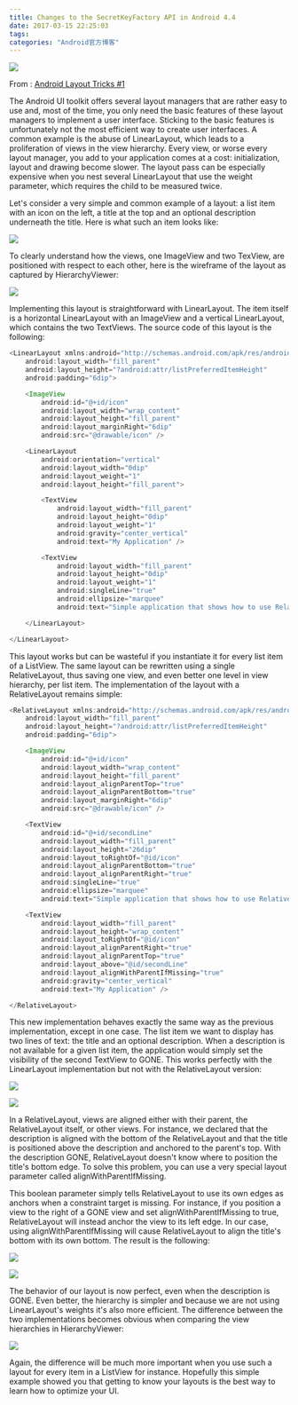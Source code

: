 ```yaml
---
title: Changes to the SecretKeyFactory API in Android 4.4
date: 2017-03-15 22:25:03
tags:
categories: "Android官方博客"
---
```


![](/images/categories/android/android-developer-blog/android_developer_blog.png)

From : [Android Layout Tricks #1](https://android-developers.googleblog.com/2009/02/android-layout-tricks-1.html)

The Android UI toolkit offers several layout managers that are rather easy to use and, most of the time, you only need the basic features of these layout managers to implement a user interface. Sticking to the basic features is unfortunately not the most efficient way to create user interfaces. A common example is the abuse of LinearLayout, which leads to a proliferation of views in the view hierarchy. Every view, or worse every layout manager, you add to your application comes at a cost: initialization, layout and drawing become slower. The layout pass can be especially expensive when you nest several LinearLayout that use the weight parameter, which requires the child to be measured twice.

Let's consider a very simple and common example of a layout: a list item with an icon on the left, a title at the top and an optional description underneath the title. Here is what such an item looks like:

<!--more-->

![](/images/categories/android/android-developer-blog/022/1.png)

To clearly understand how the views, one ImageView and two TexView, are positioned with respect to each other, here is the wireframe of the layout as captured by HierarchyViewer:

![](/images/categories/android/android-developer-blog/022/2.png)

Implementing this layout is straightforward with LinearLayout. The item itself is a horizontal LinearLayout with an ImageView and a vertical LinearLayout, which contains the two TextViews. The source code of this layout is the following:

```Java
<LinearLayout xmlns:android="http://schemas.android.com/apk/res/android"
    android:layout_width="fill_parent"
    android:layout_height="?android:attr/listPreferredItemHeight"
    android:padding="6dip">

    <ImageView
        android:id="@+id/icon"
        android:layout_width="wrap_content"
        android:layout_height="fill_parent"
        android:layout_marginRight="6dip"    
        android:src="@drawable/icon" />

    <LinearLayout
        android:orientation="vertical"
        android:layout_width="0dip"
        android:layout_weight="1"
        android:layout_height="fill_parent">

        <TextView
            android:layout_width="fill_parent"
            android:layout_height="0dip"
            android:layout_weight="1"    
            android:gravity="center_vertical"
            android:text="My Application" />

        <TextView  
            android:layout_width="fill_parent"
            android:layout_height="0dip"
            android:layout_weight="1"
            android:singleLine="true"
            android:ellipsize="marquee"
            android:text="Simple application that shows how to use RelativeLayout" />

    </LinearLayout>

</LinearLayout>
```

This layout works but can be wasteful if you instantiate it for every list item of a ListView. The same layout can be rewritten using a single RelativeLayout, thus saving one view, and even better one level in view hierarchy, per list item. The implementation of the layout with a RelativeLayout remains simple:

```java
<RelativeLayout xmlns:android="http://schemas.android.com/apk/res/android"
    android:layout_width="fill_parent"
    android:layout_height="?android:attr/listPreferredItemHeight"  
    android:padding="6dip">

    <ImageView
        android:id="@+id/icon"  
        android:layout_width="wrap_content"
        android:layout_height="fill_parent"    
        android:layout_alignParentTop="true"
        android:layout_alignParentBottom="true"
        android:layout_marginRight="6dip"
        android:src="@drawable/icon" />

    <TextView  
        android:id="@+id/secondLine"
        android:layout_width="fill_parent"
        android:layout_height="26dip"
        android:layout_toRightOf="@id/icon"
        android:layout_alignParentBottom="true"
        android:layout_alignParentRight="true"  
        android:singleLine="true"
        android:ellipsize="marquee"
        android:text="Simple application that shows how to use RelativeLayout" />

    <TextView
        android:layout_width="fill_parent"
        android:layout_height="wrap_content"    
        android:layout_toRightOf="@id/icon"
        android:layout_alignParentRight="true"
        android:layout_alignParentTop="true"
        android:layout_above="@id/secondLine"
        android:layout_alignWithParentIfMissing="true"
        android:gravity="center_vertical"
        android:text="My Application" />

</RelativeLayout>
```

This new implementation behaves exactly the same way as the previous implementation, except in one case. The list item we want to display has two lines of text: the title and an optional description. When a description is not available for a given list item, the application would simply set the visibility of the second TextView to GONE. This works perfectly with the LinearLayout implementation but not with the RelativeLayout version:

![](/images/categories/android/android-developer-blog/022/3.png)

![](/images/categories/android/android-developer-blog/022/4.png)

In a RelativeLayout, views are aligned either with their parent, the RelativeLayout itself, or other views. For instance, we declared that the description is aligned with the bottom of the RelativeLayout and that the title is positioned above the description and anchored to the parent's top. With the description GONE, RelativeLayout doesn't know where to position the title's bottom edge. To solve this problem, you can use a very special layout parameter called alignWithParentIfMissing.

This boolean parameter simply tells RelativeLayout to use its own edges as anchors when a constraint target is missing. For instance, if you position a view to the right of a GONE view and set alignWithParentIfMissing to true, RelativeLayout will instead anchor the view to its left edge. In our case, using alignWithParentIfMissing will cause RelativeLayout to align the title's bottom with its own bottom. The result is the following:

![](/images/categories/android/android-developer-blog/022/5.png)

![](/images/categories/android/android-developer-blog/022/6.png)

The behavior of our layout is now perfect, even when the description is GONE. Even better, the hierarchy is simpler and because we are not using LinearLayout's weights it's also more efficient. The difference between the two implementations becomes obvious when comparing the view hierarchies in HierarchyViewer:

![](/images/categories/android/android-developer-blog/022/7.png)

Again, the difference will be much more important when you use such a layout for every item in a ListView for instance. Hopefully this simple example showed you that getting to know your layouts is the best way to learn how to optimize your UI.
